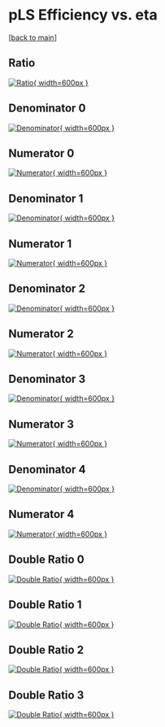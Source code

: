 # pLS Efficiency vs. eta

[[back to main](./)]



## Ratio

[![Ratio](../mtv/var/pLS_loweta_211_-1_eff_eta.png){ width=600px }](../mtv/var/pLS_loweta_211_-1_eff_eta.pdf)

## Denominator 0

[![Denominator](../mtv/den/pLS_loweta_211_-1_eff_eta_den0.png){ width=600px }](../mtv/den/pLS_loweta_211_-1_eff_eta_den0.pdf)

## Numerator 0

[![Numerator](../mtv/num/pLS_loweta_211_-1_eff_eta_num0.png){ width=600px }](../mtv/num/pLS_loweta_211_-1_eff_eta_num0.pdf)

## Denominator 1

[![Denominator](../mtv/den/pLS_loweta_211_-1_eff_eta_den1.png){ width=600px }](../mtv/den/pLS_loweta_211_-1_eff_eta_den1.pdf)

## Numerator 1

[![Numerator](../mtv/num/pLS_loweta_211_-1_eff_eta_num1.png){ width=600px }](../mtv/num/pLS_loweta_211_-1_eff_eta_num1.pdf)

## Denominator 2

[![Denominator](../mtv/den/pLS_loweta_211_-1_eff_eta_den2.png){ width=600px }](../mtv/den/pLS_loweta_211_-1_eff_eta_den2.pdf)

## Numerator 2

[![Numerator](../mtv/num/pLS_loweta_211_-1_eff_eta_num2.png){ width=600px }](../mtv/num/pLS_loweta_211_-1_eff_eta_num2.pdf)

## Denominator 3

[![Denominator](../mtv/den/pLS_loweta_211_-1_eff_eta_den3.png){ width=600px }](../mtv/den/pLS_loweta_211_-1_eff_eta_den3.pdf)

## Numerator 3

[![Numerator](../mtv/num/pLS_loweta_211_-1_eff_eta_num3.png){ width=600px }](../mtv/num/pLS_loweta_211_-1_eff_eta_num3.pdf)

## Denominator 4

[![Denominator](../mtv/den/pLS_loweta_211_-1_eff_eta_den4.png){ width=600px }](../mtv/den/pLS_loweta_211_-1_eff_eta_den4.pdf)

## Numerator 4

[![Numerator](../mtv/num/pLS_loweta_211_-1_eff_eta_num4.png){ width=600px }](../mtv/num/pLS_loweta_211_-1_eff_eta_num4.pdf)

## Double Ratio 0

[![Double Ratio](../mtv/ratio/pLS_loweta_211_-1_eff_eta_ratio0.png){ width=600px }](../mtv/ratio/pLS_loweta_211_-1_eff_eta_ratio0.pdf)

## Double Ratio 1

[![Double Ratio](../mtv/ratio/pLS_loweta_211_-1_eff_eta_ratio1.png){ width=600px }](../mtv/ratio/pLS_loweta_211_-1_eff_eta_ratio1.pdf)

## Double Ratio 2

[![Double Ratio](../mtv/ratio/pLS_loweta_211_-1_eff_eta_ratio2.png){ width=600px }](../mtv/ratio/pLS_loweta_211_-1_eff_eta_ratio2.pdf)

## Double Ratio 3

[![Double Ratio](../mtv/ratio/pLS_loweta_211_-1_eff_eta_ratio3.png){ width=600px }](../mtv/ratio/pLS_loweta_211_-1_eff_eta_ratio3.pdf)

